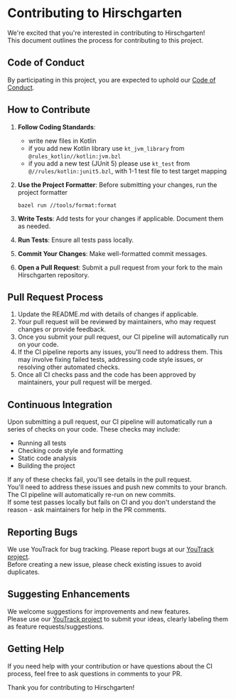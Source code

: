 # Contributing to Hirschgarten

We're excited that you're interested in contributing to Hirschgarten!  
This document outlines the process for contributing to this project.

## Code of Conduct

By participating in this project, you are expected to uphold our [Code of Conduct](CODE_OF_CONDUCT.md).

## How to Contribute

1. **Follow Coding Standards**:  
   - write new files in Kotlin
   - if you add new Kotlin library use `kt_jvm_library` from `@rules_kotlin//kotlin:jvm.bzl`
   - if you add a new test (JUnit 5) please use `kt_test` from `@//rules/kotlin:junit5.bzl`, with 1-1 test file to test target mapping

2. **Use the Project Formatter**:  Before submitting your changes, run the project formatter
   ```
   bazel run //tools/format:format
   ```

3. **Write Tests**: Add tests for your changes if applicable. Document them as needed.

4. **Run Tests**: Ensure all tests pass locally.

5. **Commit Your Changes**: Make well-formatted commit messages.

6. **Open a Pull Request**: Submit a pull request from your fork to the main Hirschgarten repository.

## Pull Request Process

1. Update the README.md with details of changes if applicable.
2. Your pull request will be reviewed by maintainers, who may request changes or provide feedback.
3. Once you submit your pull request, our CI pipeline will automatically run on your code.
4. If the CI pipeline reports any issues, you'll need to address them. This may involve fixing failed tests, addressing code style issues, or resolving other automated checks.
5. Once all CI checks pass and the code has been approved by maintainers, your pull request will be merged.

## Continuous Integration

Upon submitting a pull request, our CI pipeline will automatically run a series of checks on your code. These checks may include:

- Running all tests
- Checking code style and formatting
- Static code analysis
- Building the project

If any of these checks fail, you'll see details in the pull request.  
You'll need to address these issues and push new commits to your branch.  
The CI pipeline will automatically re-run on new commits.  
If some test passes locally but fails on CI and you don't understand the reason -
ask maintainers for help in the PR comments.

## Reporting Bugs

We use YouTrack for bug tracking. Please report bugs at our [YouTrack project](https://youtrack.jetbrains.com/issues/BAZEL).  
Before creating a new issue, please check existing issues to avoid duplicates.

## Suggesting Enhancements

We welcome suggestions for improvements and new features.  
Please use our  [YouTrack project](https://youtrack.jetbrains.com/issues/BAZEL) to submit your ideas, clearly labeling them as feature requests/suggestions.

## Getting Help
If you need help with your contribution or have questions about the CI process, feel free to ask questions in comments to your PR.

Thank you for contributing to Hirschgarten!